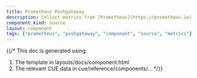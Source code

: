 ```yaml
---
title: Prometheus Pushgateway
description: Collect metrics from [Prometheus](https://prometheus.io)
component_kind: source
layout: component
tags: ["prometheus", "pushgateway", "component", "source", "metrics"]
---
```


{{/*
This doc is generated using:

1. The template in layouts/docs/component.html
2. The relevant CUE data in cue/reference/components/...
*/}}
